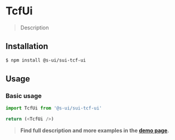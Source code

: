 # TcfUi

> Description

<!-- ![](./assets/preview.png) -->

## Installation

```sh
$ npm install @s-ui/sui-tcf-ui
```

## Usage

### Basic usage
```js
import TcfUi from '@s-ui/sui-tcf-ui'

return (<TcfUi />)
```


> **Find full description and more examples in the [demo page](#).**